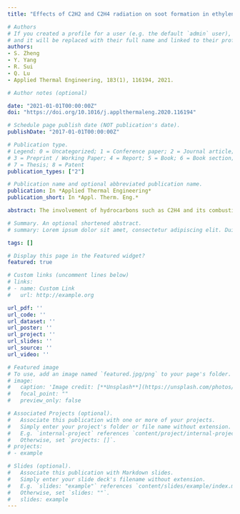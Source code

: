 ```yaml
---
title: "Effects of C2H2 and C2H4 radiation on soot formation in ethylene/air diffusion flames"

# Authors
# If you created a profile for a user (e.g. the default `admin` user), write the username (folder name) here 
# and it will be replaced with their full name and linked to their profile.
authors:
- S. Zheng
- Y. Yang
- R. Sui
- Q. Lu
- Applied Thermal Engineering, 183(1), 116194, 2021.

# Author notes (optional)

date: "2021-01-01T00:00:00Z"
doi: "https://doi.org/10.1016/j.applthermaleng.2020.116194"

# Schedule page publish date (NOT publication's date).
publishDate: "2017-01-01T00:00:00Z"

# Publication type.
# Legend: 0 = Uncategorized; 1 = Conference paper; 2 = Journal article;
# 3 = Preprint / Working Paper; 4 = Report; 5 = Book; 6 = Book section;
# 7 = Thesis; 8 = Patent
publication_types: ["2"]

# Publication name and optional abbreviated publication name.
publication: In *Applied Thermal Engineering*
publication_short: In *Appl. Therm. Eng.*

abstract: The involvement of hydrocarbons such as C2H4 and its combustion intermediate species C2H2 in thermal radi- ation has not been accounted in the numerical simulations of literature studies, which may in turn cause errors in estimating the soot formation processes. Numerical calculations were conducted using detailed gas-phase chemistry and thermal and transport properties in laminar coflow ethylene/air diffusion flames. The SNBCK model parameters for C2H2 and C2H4 were generated based on HITRAN database. The results show that the position of soot formation is affected by the radiation absorption of C2H4 at low temperatures and the radiation emission of C2H2 at high temperatures. The maximum C2H2/C2H4 radiation effect is 9.46% for air condition case and 9.87% for oxygen-enriched case. The height corresponding to the maximum soot volumetric fraction in- creases for the air condition while it decreases for the oxygen-enriched condition when the radiation effect is considered. The calculations reproduced well the experimental data of soot volumetric fraction in the literature and the numerical results were improved by 10.4% when considering the C2H2/C2H4 radiation. The results indicate that the radiation heat transfer of C2H2 and C2H4 needs to be taken into account in the numerical modeling of the ethylene/air diffusion flames.

# Summary. An optional shortened abstract.
# summary: Lorem ipsum dolor sit amet, consectetur adipiscing elit. Duis posuere tellus ac convallis placerat. Proin tincidunt magna sed ex sollicitudin condimentum.

tags: []

# Display this page in the Featured widget?
featured: true

# Custom links (uncomment lines below)
# links:
# - name: Custom Link
#   url: http://example.org

url_pdf: ''
url_code: ''
url_dataset: ''
url_poster: ''
url_project: ''
url_slides: ''
url_source: ''
url_video: ''

# Featured image
# To use, add an image named `featured.jpg/png` to your page's folder. 
# image:
#   caption: 'Image credit: [**Unsplash**](https://unsplash.com/photos/pLCdAaMFLTE)'
#   focal_point: ""
#   preview_only: false

# Associated Projects (optional).
#   Associate this publication with one or more of your projects.
#   Simply enter your project's folder or file name without extension.
#   E.g. `internal-project` references `content/project/internal-project/index.md`.
#   Otherwise, set `projects: []`.
# projects:
# - example

# Slides (optional).
#   Associate this publication with Markdown slides.
#   Simply enter your slide deck's filename without extension.
#   E.g. `slides: "example"` references `content/slides/example/index.md`.
#   Otherwise, set `slides: ""`.
#   slides: example
---
```

